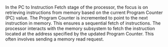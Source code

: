 
In the PC to Instruction Fetch stage of the processor, the focus is on retrieving instructions from memory based on the current Program Counter (PC) value. The Program Counter is incremented to point to the next instruction in memory. This ensures a sequential fetch of instructions. The processor interacts with the memory subsystem to fetch the instruction located at the address specified by the updated Program Counter. This often involves sending a memory read request.
